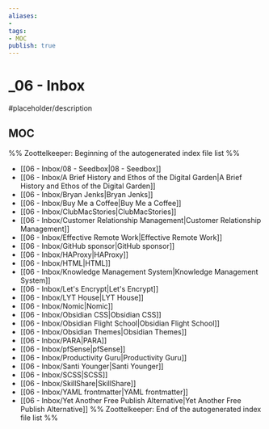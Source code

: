 ```yaml
---
aliases:
- 
tags: 
- MOC
publish: true
---
```


# _06 - Inbox

#placeholder/description 

## MOC

%% Zoottelkeeper: Beginning of the autogenerated index file list  %%
-  [[06 - Inbox/08 - Seedbox|08 - Seedbox]]
-  [[06 - Inbox/A Brief History and Ethos of the Digital Garden|A Brief History and Ethos of the Digital Garden]]
-  [[06 - Inbox/Bryan Jenks|Bryan Jenks]]
-  [[06 - Inbox/Buy Me a Coffee|Buy Me a Coffee]]
-  [[06 - Inbox/ClubMacStories|ClubMacStories]]
-  [[06 - Inbox/Customer Relationship Management|Customer Relationship Management]]
-  [[06 - Inbox/Effective Remote Work|Effective Remote Work]]
-  [[06 - Inbox/GitHub sponsor|GitHub sponsor]]
-  [[06 - Inbox/HAProxy|HAProxy]]
-  [[06 - Inbox/HTML|HTML]]
-  [[06 - Inbox/Knowledge Management System|Knowledge Management System]]
-  [[06 - Inbox/Let's Encrypt|Let's Encrypt]]
-  [[06 - Inbox/LYT House|LYT House]]
-  [[06 - Inbox/Nomic|Nomic]]
-  [[06 - Inbox/Obsidian CSS|Obsidian CSS]]
-  [[06 - Inbox/Obsidian Flight School|Obsidian Flight School]]
-  [[06 - Inbox/Obsidian Themes|Obsidian Themes]]
-  [[06 - Inbox/PARA|PARA]]
-  [[06 - Inbox/pfSense|pfSense]]
-  [[06 - Inbox/Productivity Guru|Productivity Guru]]
-  [[06 - Inbox/Santi Younger|Santi Younger]]
-  [[06 - Inbox/SCSS|SCSS]]
-  [[06 - Inbox/SkillShare|SkillShare]]
-  [[06 - Inbox/YAML frontmatter|YAML frontmatter]]
-  [[06 - Inbox/Yet Another Free Publish Alternative|Yet Another Free Publish Alternative]]
%% Zoottelkeeper: End of the autogenerated index file list  %%
